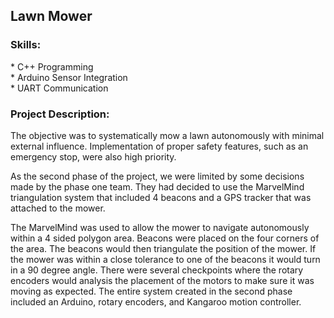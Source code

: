 ## Lawn Mower

<h3>Skills:</h3>
* C++ Programming </br>
* Arduino Sensor Integration </br>
* UART Communication </br>

<h3> Project Description:</h3>
<p>The objective was to systematically mow a lawn autonomously with minimal external
influence. Implementation of proper safety features, such as an emergency stop, were also
high priority.</p>

<p>As the second phase of the project, we were limited by some decisions made by the phase
one team. They had decided to use the MarvelMind triangulation system that included 4
beacons and a GPS tracker that was attached to the mower.</p>

<p>The MarvelMind was used to allow the mower to navigate autonomously within a 4 sided
polygon area. Beacons were placed on the four corners of the area. The beacons would
then triangulate the position of the mower. If the mower was within a close tolerance to
one of the beacons it would turn in a 90 degree angle. There were several checkpoints
where the rotary encoders would analysis the placement of the motors to make sure it was
moving as expected. The entire system created in the second phase included an Arduino,
rotary encoders, and Kangaroo motion controller.<p>
